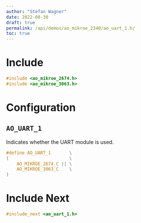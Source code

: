 ```yaml
---
author: "Stefan Wagner"
date: 2022-08-30
draft: true
permalink: /api/demos/ao_mikroe_2340/ao_uart_1.h/
toc: true
---
```


# Include

```c
#include <ao_mikroe_2674.h>
#include <ao_mikroe_3063.h>
```

# Configuration

## `AO_UART_1`

Indicates whether the UART module is used.

```c
#define AO_UART_1       \
(                       \
    AO_MIKROE_2674_C || \
    AO_MIKROE_3063_C    \
)
```

# Include Next

```c
#include_next <ao_uart_1.h>
```
